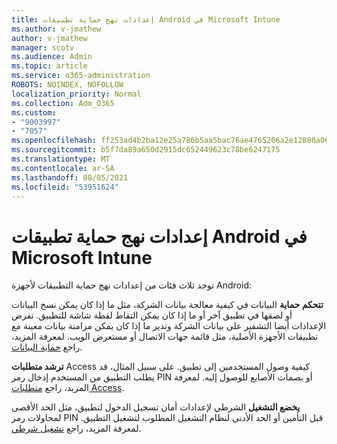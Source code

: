 ```yaml
---
title: إعدادات نهج حماية تطبيقات Android في Microsoft Intune
ms.author: v-jmathew
author: v-jmathew
manager: scotv
ms.audience: Admin
ms.topic: article
ms.service: o365-administration
ROBOTS: NOINDEX, NOFOLLOW
localization_priority: Normal
ms.collection: Adm_O365
ms.custom:
- "9003997"
- "7057"
ms.openlocfilehash: ff253ad4b2ba12e25a786b5aa5bac76ae4765206a2e12880a0673ce5fcbf30c2
ms.sourcegitcommit: b5f7da89a650d2915dc652449623c78be6247175
ms.translationtype: MT
ms.contentlocale: ar-SA
ms.lasthandoff: 08/05/2021
ms.locfileid: "53951624"
---
```

# <a name="android-app-protection-policy-settings-in-microsoft-intune"></a>إعدادات نهج حماية تطبيقات Android في Microsoft Intune

توجد ثلاث فئات من إعدادات نهج حماية التطبيقات لأجهزة Android:

**تتحكم حماية** البيانات في كيفية معالجة بيانات الشركة، مثل ما إذا كان يمكن نسخ البيانات أو لصقها في تطبيق آخر أو ما إذا كان يمكن التقاط لقطة شاشة للتطبيق. تفرض الإعدادات أيضا التشفير على بيانات الشركة وتدير ما إذا كان يمكن مزامنة بيانات معينة مع تطبيقات الأجهزة الأصلية، مثل قائمة جهات الاتصال أو مستعرض الويب. لمعرفة المزيد، راجع [حماية البيانات](https://go.microsoft.com/fwlink/?linkid=2135259).

**ترشد متطلبات** Access كيفية وصول المستخدمين إلى تطبيق. على سبيل المثال، قد يطلب التطبيق من المستخدم إدخال رمز PIN أو بصمات الأصابع للوصول إليه. لمعرفة المزيد، راجع [متطلبات Access](https://go.microsoft.com/fwlink/?linkid=2135260).

**يخضع التشغيل** الشرطي لإعدادات أمان تسجيل الدخول لتطبيق، مثل الحد الأقصى لمحاولات رمز PIN قبل التأمين أو الحد الأدنى لنظام التشغيل المطلوب لتشغيل التطبيق. لمعرفة المزيد، راجع [تشغيل شرطي](https://go.microsoft.com/fwlink/?linkid=2135507).
